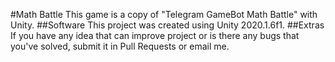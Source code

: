 #Math Battle
This game is a copy of "Telegram GameBot Math Battle" with Unity.
##Software
This project was created using Unity 2020.1.6f1.
##Extras
If you have any idea that can improve project or is there any bugs that you've solved,
submit it in Pull Requests or email me.
